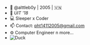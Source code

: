 - 👋 @alttleb0y | 2005 | 🇻🇳
- 🏫 _UIT '18_
- 💻 Sleeper x Coder 
- 📫 Contact: pht14112005@gmail.com 
- ⚙️ Computer Engineer n more...
- ![Duck](https://cdn.discordapp.com/emojis/883269952981835786.webp?size=128&quality=lossless)
